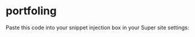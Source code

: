 # portfoling

Paste this code into your snippet injection box in your Super site settings:
<link rel="stylesheet" href="https://fabiomichelan.github.io/portfoling/styles.css">
